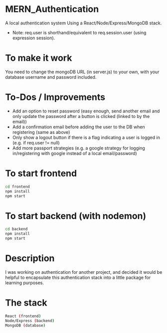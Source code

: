 # MERN_Authentication
A local authentication system Using a React/Node/Express/MongoDB stack.
* Note: req.user is shorthand/equivalent to req.session.user (using expression session).

# To make it work
You need to change the mongoDB URL (in server.js) to your own, with your database username and password included.

# To-Dos / Improvements
- Add an option to reset password (easy enough, send another email and only update the password after a button is clicked (linked to by the email))
- Add a confirmation email before adding the user to the DB when registering (same as above)
- Only show a logout button if there is a flag indicating a user is logged in (e.g. if req.user != null)
- Add more passport strategies (e.g. a google strategy for logging in/registering with google instead of a local email/password)

# To start frontend
```bash
cd frontend
npm install
npm start
```

# To start backend (with nodemon)
```bash
cd backend
npm install
npm start
```

# Description

I was working on authentication for another project, and decided it would be helpful to encapsulate this authentication stack into a little package for learning purposes.


# The stack
```bash
React (frontend)
Node/Express (backend)
MongoDB (database)
```
